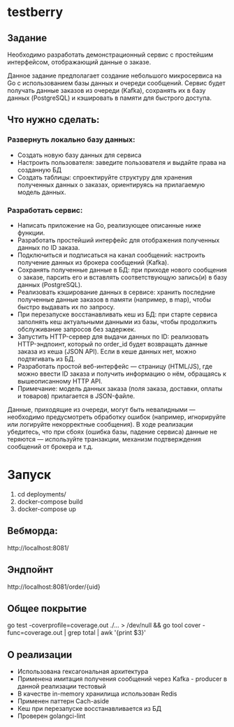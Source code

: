 # testberry

## Задание
Необходимо разработать демонстрационный сервис с простейшим интерфейсом, отображающий данные о заказе.

Данное задание предполагает создание небольшого микросервиса на Go с использованием базы данных и очереди сообщений. Сервис будет получать данные заказов из очереди (Kafka), сохранять их в базу данных (PostgreSQL) и кэшировать в памяти для быстрого доступа.

## Что нужно сделать:

### Развернуть локально базу данных:
- Cоздать новую базу данных для сервиса
- Настроить пользователя: заведите пользователя и выдайте права на созданную БД
- Создать таблицы: спроектируйте структуру для хранения полученных данных о заказах, ориентируясь на прилагаемую модель данных.

### Разработать сервис:
- Написать приложение на Go, реализующее описанные ниже функции.
- Разработать простейший интерфейс для отображения полученных данных по ID заказа.
- Подключиться и подписаться на канал сообщений: настроить получение данных из брокера сообщений (Kafka).
- Сохранять полученные данные в БД: при приходе нового сообщения о заказе, парсить его и вставлять соответствующую запись(и) в базу данных (PostgreSQL).
- Реализовать кэширование данных в сервисе: хранить последние полученные данные заказов в памяти (например, в map), чтобы быстро выдавать их по запросу.
- При перезапуске восстанавливать кеш из БД: при старте сервиса заполнять кеш актуальными данными из базы, чтобы продолжить обслуживание запросов без задержек.
- Запустить HTTP-сервер для выдачи данных по ID: реализовать HTTP-эндпоинт, который по order_id будет возвращать данные заказа из кеша (JSON API). Если в кеше данных нет, можно подтягивать из БД.
- Разработать простой веб-интерфейс — страницу (HTML/JS), где можно ввести ID заказа и получить информацию о нём, обращаясь к вышеописанному HTTP API.
- Примечание: модель данных заказа (поля заказа, доставки, оплаты и товаров) прилагается в JSON-файле.

Данные, приходящие из очереди, могут быть невалидными — необходимо предусмотреть обработку ошибок (например, игнорируйте или логируйте некорректные сообщения). В ходе реализации убедитесь, что при сбоях (ошибка базы, падение сервиса) данные не теряются — используйте транзакции, механизм подтверждения сообщений от брокера и т.д.


# Запуск
1. cd deployments/
2. docker-compose build
3. docker-compose up

##  Вебморда: 
http://localhost:8081/

## Эндпойнт
http://localhost:8081/order/{uid}

## Общее покрытие
 go test -coverprofile=coverage.out ./... > /dev/null && go tool cover -func=coverage.out | grep total | awk '{print $3}'


## О реализации
- Использована гексагональная архитектура
- Применена имитация получения сообщений через Kafka - producer в данной реализации тестовый
- В качестве in-memory хранилища использован Redis
- Применен паттерн Cach-aside
- Кеш при перезапуске восстанавливается из БД
- Проверен golangci-lint
